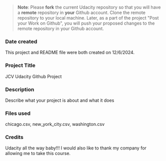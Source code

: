 >**Note**: Please **fork** the current Udacity repository so that you will have a **remote** repository in **your** Github account. Clone the remote repository to your local machine. Later, as a part of the project "Post your Work on Github", you will push your proposed changes to the remote repository in your Github account.

### Date created
This project and README file were both created on 12/6/2024.

### Project Title
JCV Udacity Github Project
### Description
Describe what your project is about and what it does

### Files used
chicago.csv, new_york_city.csv, washington.csv

### Credits
Udacity all the way baby!!! I would also like to thank my company for allowing me to take this course.

